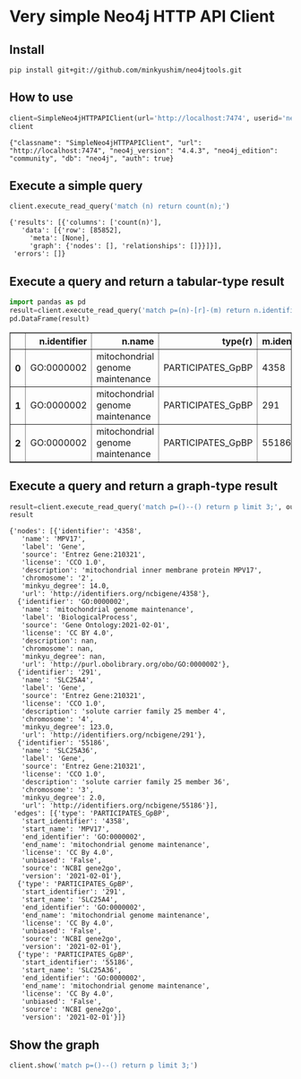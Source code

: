 
# Very simple Neo4j HTTP API Client



## Install

`pip install git+git://github.com/minkyushim/neo4jtools.git`

## How to use

```python
client=SimpleNeo4jHTTPAPIClient(url='http://localhost:7474', userid='neo4j', passwd='test')
client
```




    {"classname": "SimpleNeo4jHTTPAPIClient", "url": "http://localhost:7474", "neo4j_version": "4.4.3", "neo4j_edition": "community", "db": "neo4j", "auth": true}



## Execute a simple query

```python
client.execute_read_query('match (n) return count(n);')
```




    {'results': [{'columns': ['count(n)'],
       'data': [{'row': [85852],
         'meta': [None],
         'graph': {'nodes': [], 'relationships': []}}]}],
     'errors': []}



## Execute a query and return a tabular-type result

```python
import pandas as pd
result=client.execute_read_query('match p=(n)-[r]-(m) return n.identifier, n.name, type(r), m.identifier, m.name limit 3;', output_format='row')
pd.DataFrame(result)
```




<div>
<style scoped>
    .dataframe tbody tr th:only-of-type {
        vertical-align: middle;
    }

    .dataframe tbody tr th {
        vertical-align: top;
    }

    .dataframe thead th {
        text-align: right;
    }
</style>
<table border="1" class="dataframe">
  <thead>
    <tr style="text-align: right;">
      <th></th>
      <th>n.identifier</th>
      <th>n.name</th>
      <th>type(r)</th>
      <th>m.identifier</th>
      <th>m.name</th>
    </tr>
  </thead>
  <tbody>
    <tr>
      <th>0</th>
      <td>GO:0000002</td>
      <td>mitochondrial genome maintenance</td>
      <td>PARTICIPATES_GpBP</td>
      <td>4358</td>
      <td>MPV17</td>
    </tr>
    <tr>
      <th>1</th>
      <td>GO:0000002</td>
      <td>mitochondrial genome maintenance</td>
      <td>PARTICIPATES_GpBP</td>
      <td>291</td>
      <td>SLC25A4</td>
    </tr>
    <tr>
      <th>2</th>
      <td>GO:0000002</td>
      <td>mitochondrial genome maintenance</td>
      <td>PARTICIPATES_GpBP</td>
      <td>55186</td>
      <td>SLC25A36</td>
    </tr>
  </tbody>
</table>
</div>



## Execute a query and return a graph-type result

```python
result=client.execute_read_query('match p=()--() return p limit 3;', output_format='graph')
result
```




    {'nodes': [{'identifier': '4358',
       'name': 'MPV17',
       'label': 'Gene',
       'source': 'Entrez Gene:210321',
       'license': 'CCO 1.0',
       'description': 'mitochondrial inner membrane protein MPV17',
       'chromosome': '2',
       'minkyu_degree': 14.0,
       'url': 'http://identifiers.org/ncbigene/4358'},
      {'identifier': 'GO:0000002',
       'name': 'mitochondrial genome maintenance',
       'label': 'BiologicalProcess',
       'source': 'Gene Ontology:2021-02-01',
       'license': 'CC BY 4.0',
       'description': nan,
       'chromosome': nan,
       'minkyu_degree': nan,
       'url': 'http://purl.obolibrary.org/obo/GO:0000002'},
      {'identifier': '291',
       'name': 'SLC25A4',
       'label': 'Gene',
       'source': 'Entrez Gene:210321',
       'license': 'CCO 1.0',
       'description': 'solute carrier family 25 member 4',
       'chromosome': '4',
       'minkyu_degree': 123.0,
       'url': 'http://identifiers.org/ncbigene/291'},
      {'identifier': '55186',
       'name': 'SLC25A36',
       'label': 'Gene',
       'source': 'Entrez Gene:210321',
       'license': 'CCO 1.0',
       'description': 'solute carrier family 25 member 36',
       'chromosome': '3',
       'minkyu_degree': 2.0,
       'url': 'http://identifiers.org/ncbigene/55186'}],
     'edges': [{'type': 'PARTICIPATES_GpBP',
       'start_identifier': '4358',
       'start_name': 'MPV17',
       'end_identifier': 'GO:0000002',
       'end_name': 'mitochondrial genome maintenance',
       'license': 'CC By 4.0',
       'unbiased': 'False',
       'source': 'NCBI gene2go',
       'version': '2021-02-01'},
      {'type': 'PARTICIPATES_GpBP',
       'start_identifier': '291',
       'start_name': 'SLC25A4',
       'end_identifier': 'GO:0000002',
       'end_name': 'mitochondrial genome maintenance',
       'license': 'CC By 4.0',
       'unbiased': 'False',
       'source': 'NCBI gene2go',
       'version': '2021-02-01'},
      {'type': 'PARTICIPATES_GpBP',
       'start_identifier': '55186',
       'start_name': 'SLC25A36',
       'end_identifier': 'GO:0000002',
       'end_name': 'mitochondrial genome maintenance',
       'license': 'CC By 4.0',
       'unbiased': 'False',
       'source': 'NCBI gene2go',
       'version': '2021-02-01'}]}



## Show the graph

```python
client.show('match p=()--() return p limit 3;')
```
